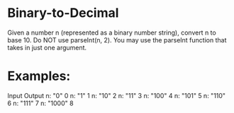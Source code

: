# Binary-to-Decimal

Given a number n (represented as a binary number string), convert n to base 10. Do NOT use parseInt(n, 2). You may use the parseInt function that takes in just one argument.

# Examples:

Input Output
n:
"0" 0
n:
"1" 1
n:
"10"  2
n:
"11"  3
n:
"100" 4
n:
"101" 5
n:
"110" 6
n:
"111" 7
n:
"1000"  8